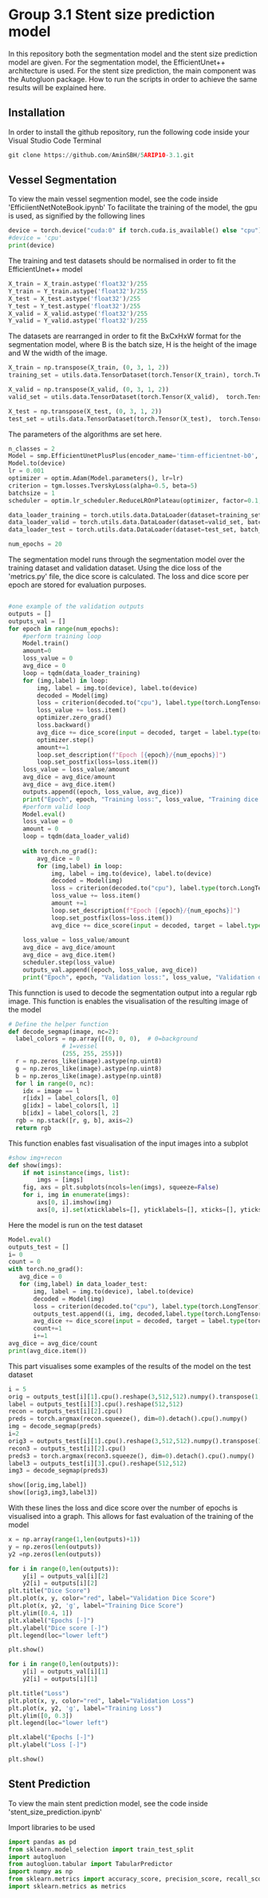 # Group 3.1 Stent size prediction model
In this repository both the segmentation model and the stent size prediction model are given. For the segmentation model, the EfficientUnet++ architecture is used. For the stent size prediction, the main component was the Autogluon package. How to run the scripts in order to achieve the same results will be explained here.
## Installation
In order to install the github repository, run the following code inside your Visual Studio Code Terminal
```python
git clone https://github.com/AminSBH/5ARIP10-3.1.git
```

## Vessel Segmentation

To view the main vessel segmention model, see the code inside 'EfficiientNetNoteBook.ipynb'
To facilitate the training of the model, the gpu is used, as signified by the following lines
```python
device = torch.device("cuda:0" if torch.cuda.is_available() else "cpu")
#device = 'cpu'
print(device)
```
The training and test datasets should be normalised in order to fit the EfficientUnet++ model
```python
X_train = X_train.astype('float32')/255
Y_train = Y_train.astype('float32')/255
X_test = X_test.astype('float32')/255
Y_test = Y_test.astype('float32')/255
X_valid = X_valid.astype('float32')/255
Y_valid = Y_valid.astype('float32')/255

```

The datasets are rearranged in order to fit the BxCxHxW format for the segmentation model, where B is the batch size, H is the height of the image and W the width of the image.
```python
X_train = np.transpose(X_train, (0, 3, 1, 2))
training_set = utils.data.TensorDataset(torch.Tensor(X_train), torch.Tensor(Y_train))

X_valid = np.transpose(X_valid, (0, 3, 1, 2))
valid_set = utils.data.TensorDataset(torch.Tensor(X_valid),  torch.Tensor(Y_valid))

X_test = np.transpose(X_test, (0, 3, 1, 2))
test_set = utils.data.TensorDataset(torch.Tensor(X_test),  torch.Tensor(Y_test))
```
The parameters of the algorithms are set here.
```python
n_classes = 2
Model = smp.EfficientUnetPlusPlus(encoder_name='timm-efficientnet-b0', encoder_weights="imagenet", in_channels=3, classes=n_classes)
Model.to(device)
lr = 0.001
optimizer = optim.Adam(Model.parameters(), lr=lr)
criterion = tgm.losses.TverskyLoss(alpha=0.5, beta=5)
batchsize = 1
scheduler = optim.lr_scheduler.ReduceLROnPlateau(optimizer, factor=0.1, threshold=0.001, patience = 2)

data_loader_training = torch.utils.data.DataLoader(dataset=training_set, batch_size=batchsize, shuffle=True)
data_loader_valid = torch.utils.data.DataLoader(dataset=valid_set, batch_size=batchsize, shuffle=True)
data_loader_test = torch.utils.data.DataLoader(dataset=test_set, batch_size=batchsize, shuffle=True)

num_epochs = 20
```
The segmentation model runs through the segmentation model over the training dataset and validation dataset. Using the dice loss of the 'metrics.py' file, the dice score is calculated. The loss and dice score per epoch are stored for evaluation purposes.
```python

#one example of the validation outputs
outputs = []
outputs_val = []
for epoch in range(num_epochs):
    #perform training loop
    Model.train()
    amount=0
    loss_value = 0
    avg_dice = 0
    loop = tqdm(data_loader_training)
    for (img,label) in loop:
        img, label = img.to(device), label.to(device)
        decoded = Model(img)
        loss = criterion(decoded.to("cpu"), label.type(torch.LongTensor).to("cpu"))
        loss_value += loss.item()
        optimizer.zero_grad()
        loss.backward()
        avg_dice += dice_score(input = decoded, target = label.type(torch.LongTensor).to("cpu").squeeze(1), use_weights=True)
        optimizer.step()
        amount+=1
        loop.set_description(f"Epoch [{epoch}/{num_epochs}]")
        loop.set_postfix(loss=loss.item())
    loss_value = loss_value/amount
    avg_dice = avg_dice/amount
    avg_dice = avg_dice.item()
    outputs.append((epoch, loss_value, avg_dice))
    print("Epoch", epoch, "Training loss:", loss_value, "Training dice:",avg_dice )
    #perform valid loop
    Model.eval()
    loss_value = 0
    amount = 0
    loop = tqdm(data_loader_valid)
    
    with torch.no_grad():
        avg_dice = 0
        for (img,label) in loop:
            img, label = img.to(device), label.to(device)
            decoded = Model(img)
            loss = criterion(decoded.to("cpu"), label.type(torch.LongTensor).to("cpu"))
            loss_value += loss.item()
            amount +=1
            loop.set_description(f"Epoch [{epoch}/{num_epochs}]")
            loop.set_postfix(loss=loss.item())
            avg_dice += dice_score(input = decoded, target = label.type(torch.LongTensor).to("cpu").squeeze(1), use_weights=True)
            
    loss_value = loss_value/amount
    avg_dice = avg_dice/amount
    avg_dice = avg_dice.item()
    scheduler.step(loss_value)    
    outputs_val.append((epoch, loss_value, avg_dice))
    print("Epoch", epoch, "Validation loss:", loss_value, "Validation dice:",avg_dice ) 
```
This funnction is used to decode the segmentation output into a regular rgb image. This function is enables the visualisation of the resulting image of the model
```python
# Define the helper function
def decode_segmap(image, nc=2):
  label_colors = np.array([(0, 0, 0),  # 0=background
               # 1=vessel
               (255, 255, 255)])
  r = np.zeros_like(image).astype(np.uint8)
  g = np.zeros_like(image).astype(np.uint8)
  b = np.zeros_like(image).astype(np.uint8)
  for l in range(0, nc):
    idx = image == l
    r[idx] = label_colors[l, 0]
    g[idx] = label_colors[l, 1]
    b[idx] = label_colors[l, 2]
  rgb = np.stack([r, g, b], axis=2)
  return rgb
```
This function enables fast visualisation of the input images into a subplot
```python
#show img+recon
def show(imgs):
    if not isinstance(imgs, list):
        imgs = [imgs]
    fig, axs = plt.subplots(ncols=len(imgs), squeeze=False)
    for i, img in enumerate(imgs):
        axs[0, i].imshow(img)
        axs[0, i].set(xticklabels=[], yticklabels=[], xticks=[], yticks=[])
 ```
 Here the model is run on the test dataset
 ```python
 Model.eval()
 outputs_test = []
 i= 0
 count = 0
 with torch.no_grad():
    avg_dice = 0
    for (img,label) in data_loader_test:
        img, label = img.to(device), label.to(device)
        decoded = Model(img)
        loss = criterion(decoded.to("cpu"), label.type(torch.LongTensor).to("cpu"))
        outputs_test.append((i, img, decoded,label.type(torch.LongTensor).to("cpu")))
        avg_dice += dice_score(input = decoded, target = label.type(torch.LongTensor).to("cpu").squeeze(1), use_weights=True)
        count+=1
        i+=1
avg_dice = avg_dice/count 
print(avg_dice.item())
```
This part visualises some examples of the results of the model on the test dataset
```python
i = 5
orig = outputs_test[i][1].cpu().reshape(3,512,512).numpy().transpose(1,2,0)
label = outputs_test[i][3].cpu().reshape(512,512)
recon = outputs_test[i][2].cpu()
preds = torch.argmax(recon.squeeze(), dim=0).detach().cpu().numpy()
img = decode_segmap(preds)
i=2
orig3 = outputs_test[i][1].cpu().reshape(3,512,512).numpy().transpose(1,2,0)
recon3 = outputs_test[i][2].cpu()
preds3 = torch.argmax(recon3.squeeze(), dim=0).detach().cpu().numpy() 
label3 = outputs_test[i][3].cpu().reshape(512,512)
img3 = decode_segmap(preds3)

show([orig,img,label])
show([orig3,img3,label3])
```
With these lines the loss and dice score over the number of epochs is visualised into a graph. This allows for fast evaluation of the training of the model
```python
x = np.array(range(1,len(outputs)+1))
y = np.zeros(len(outputs))
y2 =np.zeros(len(outputs))

for i in range(0,len(outputs)):
    y[i] = outputs_val[i][2]
    y2[i] = outputs[i][2]
plt.title("Dice Score")
plt.plot(x, y, color="red", label="Validation Dice Score")
plt.plot(x, y2, 'g', label="Training Dice Score") 
plt.ylim([0.4, 1])
plt.xlabel("Epochs [-]")
plt.ylabel("Dice score [-]")
plt.legend(loc="lower left")

plt.show()

for i in range(0,len(outputs)):
    y[i] = outputs_val[i][1]
    y2[i] = outputs[i][1]

plt.title("Loss")
plt.plot(x, y, color="red", label="Validation Loss")
plt.plot(x, y2, 'g', label="Training Loss") 
plt.ylim([0, 0.3])
plt.legend(loc="lower left")

plt.xlabel("Epochs [-]")
plt.ylabel("Loss [-]")

plt.show()
```

## Stent Prediction
To view the main stent prediction model, see the code inside 'stent_size_prediction.ipynb'

Import libraries to be used
```python
import pandas as pd
from sklearn.model_selection import train_test_split
import autogluon
from autogluon.tabular import TabularPredictor
import numpy as np
from sklearn.metrics import accuracy_score, precision_score, recall_score, f1_score
import sklearn.metrics as metrics
```

